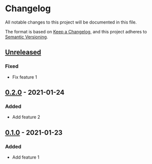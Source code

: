 # Changelog

All notable changes to this project will be documented in this file.

The format is based on [Keep a Changelog](https://keepachangelog.com/en/1.0.0/),
and this project adheres to [Semantic Versioning](https://semver.org/spec/v2.0.0.html).

## [Unreleased](https://github.com/dummy/dummy/compare/v0.2.0...HEAD)

### Fixed

- Fix feature 1

## [0.2.0](https://github.com/dummy/dummy/compare/v0.1.0...v0.2.0) - 2021-01-24

### Added

- Add feature 2

## [0.1.0](https://github.com/dummy/dummy/releases/tag/v0.1.0) - 2021-01-23

### Added

- Add feature 1

<!-- generated by git-cliff -->
